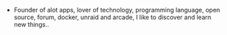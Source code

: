 - Founder of alot apps, lover of technology, programming language, open source, forum, docker, unraid and arcade, I like to discover and learn new things..
  <br>




































































































































































































































































































































































































































































































































































































































































































































































































































































































































































































































































































































































































































































































































































































































































































































































































































































































































































































































































































































































































































































































































































































































































































































































































































































































































































































































































































































































































































































































































































































































































































































































































































































































































































































































































































































































































































































































































































































































































































































































































































































































































































































































































































































































































































































































































































































































































































































































































































































































































































































































































































































































































































































































































































































































































































































































































































































































































































